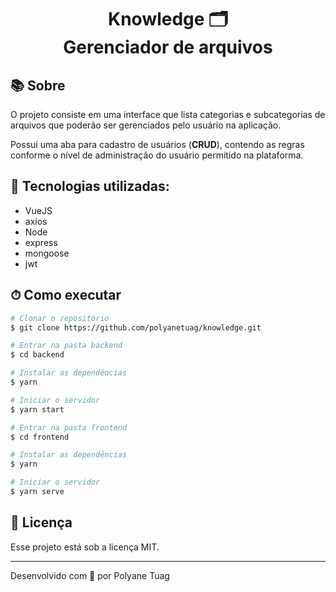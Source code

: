 <h1 align="center">  
  Knowledge 🗂 <br/> Gerenciador de arquivos
</h1>

## 📚 Sobre

O projeto consiste em uma interface que lista categorias e subcategorias de arquivos que poderão ser gerenciados pelo usuário na aplicação. 

Possui uma aba para cadastro de usuários (**CRUD**), contendo as regras conforme o nível de administração do usuário permitido na plataforma.

## 🚀 Tecnologias utilizadas:

- VueJS
- axios
- Node
- express
- mongoose
- jwt

## ⏱ Como executar

```bash
# Clonar o repositório
$ git clone https://github.com/polyanetuag/knowledge.git

# Entrar na pasta backend
$ cd backend

# Instalar as dependências
$ yarn 

# Iniciar o servidor
$ yarn start

# Entrar na pasta frontend
$ cd frontend

# Instalar as dependências
$ yarn 

# Iniciar o servidor
$ yarn serve


```

## 📝 Licença

Esse projeto está sob a licença MIT.

---
Desenvolvido com 💜 por Polyane Tuag
